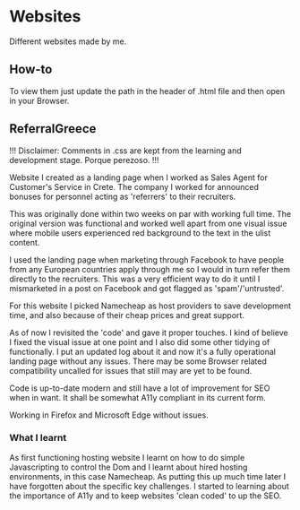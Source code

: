 # Websites
Different websites made by me.

## How-to
To view them just update the path in the header of .html file and then open in your Browser.

## ReferralGreece
!!! Disclaimer: Comments in .css are kept from the learning and development stage. Porque perezoso. !!!

Website I created as a landing page when I worked as Sales Agent for Customer's Service in Crete.
The company I worked for announced bonuses for personnel acting as 'referrers' to their recruiters.

This was originally done within two weeks on par with working full time. The original version was functional and worked well
apart from one visual issue where mobile users experienced red background to the text in the ulist content.

I used the landing page when marketing through Facebook to have people from any European countries apply through me so I would in turn
refer them directly to the recruiters. This was a very efficient way to do it until I mismarketed in a post on Facebook and got 
flagged as 'spam'/'untrusted'.

For this website I picked Namecheap as host providers to save development time, and also because of their cheap prices and great support.

As of now I revisited the 'code' and gave it proper touches. I kind of believe I fixed the visual issue at one point
and I also did some other tidying of functionally. I put an updated log about it and now it's a fully operational landing page
without any issues. There may be some Browser related compatibility uncalled for issues that still may are yet to be found.

Code is up-to-date modern and still have a lot of improvement for SEO when in want.
It shall be somewhat A11y compliant in its current form.

Working in Firefox and Microsoft Edge without issues.

### What I learnt
As first functioning hosting website I learnt on how to do simple Javascripting to control the Dom and I learnt about hired hosting
environments, in this case Namecheap. As putting this up much time later I have forgotten about the specific key challenges.
I started to learning about the importance of A11y and to keep websites 'clean coded' to up the SEO.



